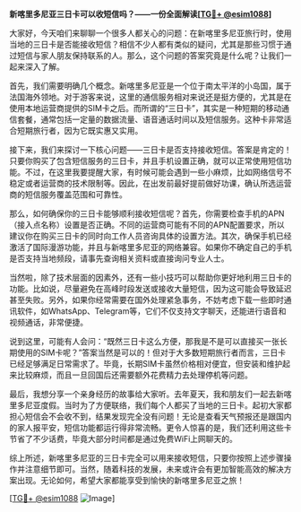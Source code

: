 **新喀里多尼亚三日卡可以收短信吗？——一份全面解读[[TG💪+ @esim1088](https://t.me/s/esim1088)]**

大家好，今天咱们来聊聊一个很多人都关心的问题：在新喀里多尼亚旅行时，使用当地的三日卡是否能接收短信？相信不少人都有类似的疑问，尤其是那些习惯于通过短信与家人朋友保持联系的人。那么，这个问题的答案究竟是什么呢？让我们一起来深入了解。

首先，我们需要明确几个概念。新喀里多尼亚是一个位于南太平洋的小岛国，属于法国海外领地。对于游客来说，这里的通信服务相对来说还是挺方便的，尤其是在使用本地运营商提供的SIM卡之后。而所谓的“三日卡”，其实是一种短期的移动通信套餐，通常包括一定量的数据流量、语音通话时间以及短信服务。这种卡非常适合短期旅行者，因为它既实惠又实用。

接下来，我们来探讨一下核心问题——三日卡是否支持接收短信。答案是肯定的！只要你购买了包含短信服务的三日卡，并且手机设置正确，就可以正常使用短信功能。不过，在这里我要提醒大家，有时候可能会遇到一些小麻烦，比如网络信号不稳定或者运营商的技术限制等。因此，在出发前最好提前做好功课，确认所选运营商的短信服务覆盖范围和可靠性。

那么，如何确保你的三日卡能够顺利接收短信呢？首先，你需要检查手机的APN（接入点名称）设置是否正确。不同的运营商可能有不同的APN配置要求，所以建议你在购买三日卡的同时向工作人员咨询具体的设置方法。其次，确保手机已经激活了国际漫游功能，并且与新喀里多尼亚的网络兼容。如果你不确定自己的手机是否支持当地频段，请事先查询相关资料或直接询问专业人士。

当然啦，除了技术层面的因素外，还有一些小技巧可以帮助你更好地利用三日卡的功能。比如说，尽量避免在高峰时段发送或接收大量短信，因为这可能会导致延迟甚至失败。另外，如果你经常需要在国外处理紧急事务，不妨考虑下载一些即时通讯软件，如WhatsApp、Telegram等，它们不仅支持文字聊天，还能进行语音和视频通话，非常便捷。

说到这里，可能有人会问：“既然三日卡这么方便，那我是不是可以直接买一张长期使用的SIM卡呢？”答案当然是可以的！但对于大多数短期旅行者而言，三日卡已经足够满足日常需求了。毕竟，长期SIM卡虽然价格相对便宜，但安装和维护起来比较麻烦，而且一旦回国后还需要额外花费精力去处理停机等问题。

最后，我想分享一个亲身经历的故事给大家听。去年夏天，我和朋友们一起去新喀里多尼亚度假。当时为了方便联络，我们每个人都买了当地的三日卡。起初大家都担心短信会不会收不到，结果发现完全没有问题！无论是查看天气预报还是跟国内的家人报平安，短信功能都运行得非常流畅。更令人惊喜的是，我们还利用这些卡节省了不少话费，毕竟大部分时间都是通过免费WiFi上网聊天的。

综上所述，新喀里多尼亚的三日卡完全可以用来接收短信，只要你按照上述步骤操作并注意细节即可。当然，随着科技的发展，未来或许会有更加智能高效的解决方案出现。无论如何，希望大家都能享受到愉快的新喀里多尼亚之旅！

[[TG💪+ @esim1088](https://t.me/s/esim1088) ![Image](https://i.postimg.cc/4NQfJmqS/Snipaste-2025-05-13-00-14-12.png)]